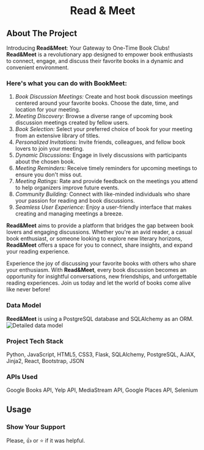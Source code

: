 <h1 align="center">Read & Meet</h1>


## About The Project
Introducing **Read&Meet**: Your Gateway to One-Time Book Clubs! **Read&Meet** is a revolutionary app designed to empower book enthusiasts to connect, engage, and discuss their favorite books in a dynamic and convenient environment. 

### Here's what you can do with BookMeet:
1. _Book Discussion Meetings:_
Create and host book discussion meetings centered around your favorite books.
Choose the date, time, and location for your meeting.
2. _Meeting Discovery:_
Browse a diverse range of upcoming book discussion meetings created by fellow users.
3. _Book Selection:_
Select your preferred choice of book for your meeting from an extensive library of titles.
4. _Personalized Invitations:_
Invite friends, colleagues, and fellow book lovers to join your meeting.
5. _Dynamic Discussions:_
Engage in lively discussions with participants about the chosen book.
6. _Meeting Reminders:_
Receive timely reminders for upcoming meetings to ensure you don't miss out.
7. _Meeting Ratings:_
Rate and provide feedback on the meetings you attend to help organizers improve future events.
8. _Community Building:_
Connect with like-minded individuals who share your passion for reading and book discussions.
9. _Seamless User Experience:_
Enjoy a user-friendly interface that makes creating and managing meetings a breeze.

**Read&Meet** aims to provide a platform that bridges the gap between book lovers and engaging discussions. Whether you're an avid reader, a casual book enthusiast, or someone looking to explore new literary horizons, **Read&Meet** offers a space for you to connect, share insights, and expand your reading experience.

Experience the joy of discussing your favorite books with others who share your enthusiasm. With **Read&Meet**, every book discussion becomes an opportunity for insightful conversations, new friendships, and unforgettable reading experiences. Join us today and let the world of books come alive like never before!

### Data Model
**Reed&Meet** is using a PostgreSQL database and SQLAlchemy as an ORM.
![ Detailed data model](url_to_image)

### Project Tech Stack
Python, JavaScript, HTML5, CSS3, Flask, SQLAlchemy,  PostgreSQL, AJAX, Jinja2, React, Bootstrap, JSON

### APIs Used
Google Books API, Yelp API, MediaStream API, Google Places API, Selenium

## Usage

### Show Your Support
Please, :+1: or :star: if it was helpful.
